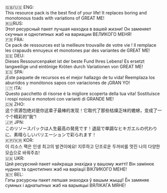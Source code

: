 🇬🇧/🇺🇸 ENG:<br>
This resource pack is the best find of your life! It replaces boring and monotonous toads with variations of GREAT ME!<br>
🇷🇺​​ RUS:<br>
Этот ресурсный пакет лучшая находка в вашей жизни! Он заменяет скучных и однотипных жаб на вариации ВЕЛИКОГО МЕНЯ!<br>
🇫🇷 FRA:<br>
Ce pack de ressources est la meilleure trouvaille de votre vie ! Il remplace les crapauds ennuyeux et monotones par des variantes de GREAT ME!<br>
🇩🇪 DEU:<br>
Dieses Ressourcenpaket ist der beste Fund Ihres Lebens! Es ersetzt langweilige und eintönige Kröten durch Variationen von GREAT ME!<br>
🇪🇸​​ SPA:<br>
¡Este paquete de recursos es el mejor hallazgo de tu vida! Reemplaza los aburridos y monótonos sapos con variaciones de ¡GRAN YO!<br>
🇮🇹​​ ITA:<br>
Questo pacchetto di risorse è la migliore scoperta della tua vita! Sostituisce i rospi noiosi e monotoni con varianti di GRANDE ME!<br>
🇨🇳​​ ZHO:<br>
这个资源包绝对是你这辈子最棒的发现！它取代了那些枯燥乏味的蟾蜍，变成了一个个精彩的“我”!<br>
🇯🇵​​ JPN:<br>
このリソースパックは人生最高の発見です！退屈で単調なヒキガエルの代わりに、素晴らしいバリエーションで彩られます！<br>
🇰🇵/🇰🇷 KOR:<br>
이 리소스 팩은 인생 최고의 발견이에요! 지루하고 단조로운 두꺼비를 멋진 나의 다양한 모습으로 바꿔주죠!<br>
🇺🇦​​ UKR:<br>
Цей ресурсний пакет найкраща знахідка у вашому житті! Він замінює нудних та однотипних жаб на варіації ВІКЛИКОГО МЕНЕ!<br>
🇧🇾 BEL:<br>
Гэты рэсурсны пакет лепшая знаходка ў вашым жыцці! Ён замяняе сумных і аднатыпных жаб на варыяцыі ВЯЛІКАГА МЯНЕ!<br>
